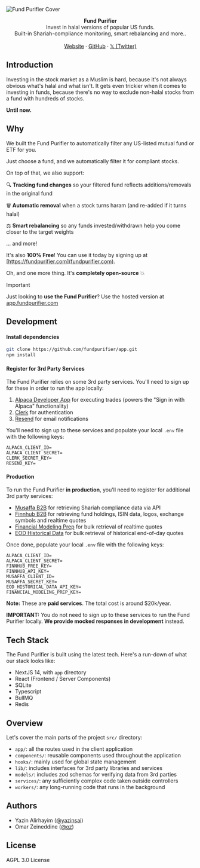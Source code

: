 ![Fund Purifier Cover](https://fundpurifier.com/static/github-cover.png)

<div align="center"><strong>Fund Purifier</strong></div>
<div align="center">Invest in halal versions of popular US funds.<br />Built-in Shariah-compliance monitoring, smart rebalancing and more..</div>
<br />
<div align="center">
<a href="https://fundpurifier.com">Website</a> 
<span> · </span>
<a href="https://github.com/fundpurifier/app">GitHub</a> 
<span> · </span>
<a href="https://x.com/FundPurifier">𝕏 (Twitter)</a>
</div>

## Introduction

Investing in the stock market as a Muslim is hard, because it's not always obvious what's halal and what isn't. It gets even trickier when it comes to investing in funds, because there's no way to exclude non-halal stocks from a fund with hundreds of stocks.

**Until now.**

## Why

We built the Fund Purifier to automatically filter any US-listed mutual fund or ETF for you.

Just choose a fund, and we automatically filter it for compliant stocks.

On top of that, we also support:

🔍 **Tracking fund changes** so your filtered fund reflects additions/removals in the original fund

🗑️ **Automatic removal** when a stock turns haram (and re-added if it turns halal)

⚖️ **Smart rebalancing** so any funds invested/withdrawn help you come closer to the target weights

... and more!

It's also **100% Free**! You can use it today by signing up at [https://fundpurifier.com](fundpurifier.com).

Oh, and one more thing. It's **completely open-source** 💥

> [!IMPORTANT]
> Just looking to **use the Fund Purifier**? Use the hosted version at [app.fundpurifier.com](https://app.fundpurifier.com)

## Development

#### Install dependencies

```sh
git clone https://github.com/fundpurifier/app.git
npm install
```

#### Register for 3rd Party Services

The Fund Purifier relies on some 3rd party services. You'll need to sign up for these in order to run the app locally:

1. [Alpaca Developer App](https://alpaca.markets/docs/oauth/registration/) for executing trades (powers the "Sign in with Alpaca" functionality)
2. [Clerk](https://clerk.com) for authentication
3. [Resend](https://resend.com) for email notifications

You'll need to sign up to these services and populate your local `.env` file with the following keys:

```env
ALPACA_CLIENT_ID=
ALPACA_CLIENT_SECRET=
CLERK_SECRET_KEY=
RESEND_KEY=
```

#### Production

To run the Fund Purifier **in production**, you'll need to register for additional 3rd party services:

- [Musaffa B2B](https://api.musaffa.com/#b2b-api-v3-0) for retrieving Shariah compliance data via API
- [Finnhub B2B](https://finnhub.io/pricing-startups-and-enterprise) for retrieving fund holdings, ISIN data, logos, exchange symbols and realtime quotes
- [Financial Modeling Prep](https://site.financialmodelingprep.com/pricing-plans) for bulk retrieval of realtime quotes
- [EOD Historical Data](https://eodhd.com/pricing) for bulk retrieval of historical end-of-day quotes

Once done, populate your local `.env` file with the following keys:

```env
ALPACA_CLIENT_ID=
ALPACA_CLIENT_SECRET=
FINNHUB_FREE_KEY=
FINNHUB_API_KEY=
MUSAFFA_CLIENT_ID=
MUSAFFA_SECRET_KEY=
EOD_HISTORICAL_DATA_API_KEY=
FINANCIAL_MODELING_PREP_KEY=
```

**Note:** These are **paid services**. The total cost is around $20k/year.

**IMPORTANT:** You do not need to sign up to these services to run the Fund Purifier locally. **We provide mocked responses in development** instead.

## Tech Stack

The Fund Purifier is built using the latest tech. Here's a run-down of what our stack looks like:

- NextJS 14, with `app` directory
- React (Frontend / Server Components)
- SQLite
- Typescript
- BullMQ
- Redis

## Overview

Let's cover the main parts of the project `src/` directory:

- `app/`: all the routes used in the client application
- `components/`: reusable components used throughout the application
- `hooks/`: mainly used for global state management
- `lib/`: includes interfaces for 3rd party libraries and services
- `models/`: includes zod schemas for verifying data from 3rd parties
- `services/`: any sufficiently complex code taken outside controllers
- `workers/`: any long-running code that runs in the background

## Authors

- Yazin Alirhayim ([@yazinsai](https://x.com/yazinsai))
- Omar Zeineddine ([@oz](https://x.com/oz))

## License

AGPL 3.0 License
